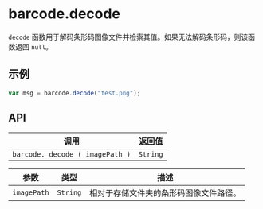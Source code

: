 # barcode.decode

`decode` 函数用于解码条形码图像文件并检索其值。如果无法解码条形码，则该函数返回 `null`。

## 示例

```javascript
var msg = barcode.decode("test.png");
```

## API

| 调用 | 返回值 |
|---|---|
| `barcode. decode ( imagePath )` | `String` |

| 参数 | 类型 | 描述 |
|---|---|---|
| `imagePath` | `String` | 相对于存储文件夹的条形码图像文件路径。 |